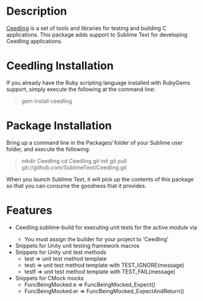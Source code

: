 Description
===========
[Ceedling](http://throwtheswitch.org/) is a set of tools and libraries for testing and building C applications. This package adds support to Sublime Text for developing Ceedling applications.

Ceedling Installation
=====================
If you already have the Ruby scripting language installed with RubyGems support, simply execute the following at the command line:

> gem install ceedling

Package Installation
====================
Bring up a command line in the Packages/ folder of your Sublime user folder, and execute the following:
> mkdir Ceedling
> cd Ceedling
> git init
> git pull git://github.com/SublimeText/Ceedling.git

When you launch Sublime Text, it will pick up the contents of this package so that you can consume the goodness that it provides.

Features
========
* Ceedling.sublime-build for executing unit tests for the active module via <F7>
    * You must assign the builder for your project to 'Ceedling'
* Snippets for Unity unit testing framework macros
* Snippets for Unity unit test methods
	* test<TAB> => unit test method template
	* testi<TAB> => unit test method template with TEST_IGNORE(message)
	* testf<TAB> => unit test method template with TEST_FAIL(message)
* Snippets for CMock mocks
    * FuncBeingMocked.e<TAB> => FuncBeingMocked_Expect(<parameters>)
    * FuncBeingMocked.er<TAB> => FuncBeingMocked_ExpectAndReturn(<parameters>)

